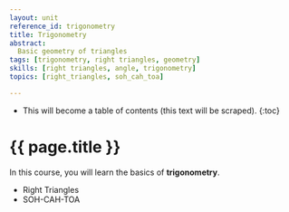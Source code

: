 ```yaml
---
layout: unit
reference_id: trigonometry
title: Trigonometry
abstract:
  Basic geometry of triangles
tags: [trigonometry, right triangles, geometry]
skills: [right triangles, angle, trigonometry]
topics: [right_triangles, soh_cah_toa]

---
```

* This will become a table of contents (this text will be scraped).
{:toc}

# {{ page.title }}

In this course, you will learn the basics of **trigonometry**.

* Right Triangles
* SOH-CAH-TOA


